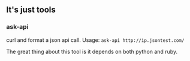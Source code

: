 ## It's just tools

### ask-api
curl and format a json api call.
Usage: `ask-api http://ip.jsontest.com/`

The great thing about this tool is it depends on both python and ruby.
